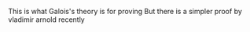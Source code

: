 
This is what Galois's theory is for proving
But there is a simpler proof by vladimir arnold recently 